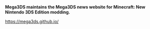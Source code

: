 __Mega3DS maintains the Mega3DS news website for Minecraft: New Nintendo 3DS Edition modding.__

https://mega3ds.github.io/
